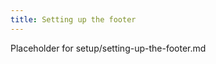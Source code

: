 ```yaml
---
title: Setting up the footer
---
```


Placeholder for setup/setting-up-the-footer.md

<a id="generator-notice"></a>
